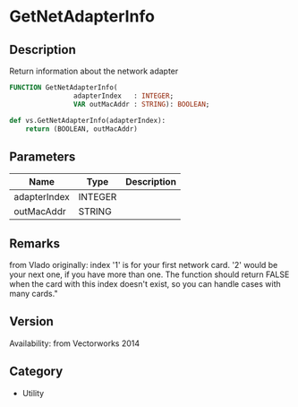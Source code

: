 # GetNetAdapterInfo

## Description
Return information about the network adapter

```pascal
FUNCTION GetNetAdapterInfo(
				adapterIndex   : INTEGER;
				VAR outMacAddr : STRING): BOOLEAN;
```

```python
def vs.GetNetAdapterInfo(adapterIndex):
    return (BOOLEAN, outMacAddr)
```

## Parameters
|Name|Type|Description|
|---|---|---|
|adapterIndex|INTEGER|   |
|outMacAddr|STRING|   |

## Remarks
from Vlado originally: index '1' is for your first network card. '2' would be your next
one, if you have more than one. The function should return FALSE when
the card with this index doesn't exist, so you can handle cases with
many cards."

## Version
Availability: from Vectorworks 2014

## Category
* Utility

